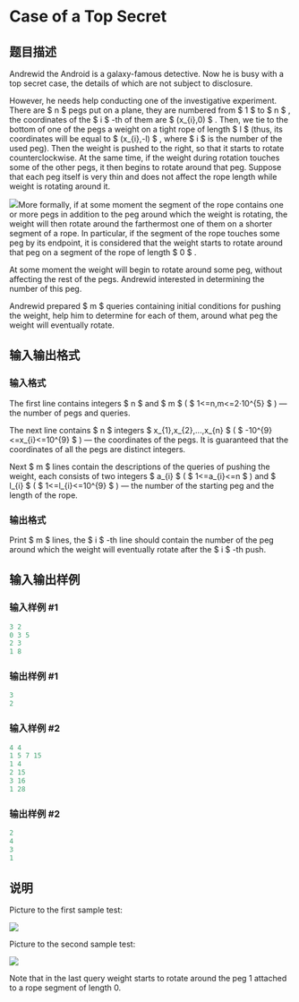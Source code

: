# Case of a Top Secret

## 题目描述

Andrewid the Android is a galaxy-famous detective. Now he is busy with a top secret case, the details of which are not subject to disclosure.

However, he needs help conducting one of the investigative experiment. There are $ n $ pegs put on a plane, they are numbered from $ 1 $ to $ n $ , the coordinates of the $ i $ -th of them are $ (x_{i},0) $ . Then, we tie to the bottom of one of the pegs a weight on a tight rope of length $ l $ (thus, its coordinates will be equal to $ (x_{i},-l) $ , where $ i $ is the number of the used peg). Then the weight is pushed to the right, so that it starts to rotate counterclockwise. At the same time, if the weight during rotation touches some of the other pegs, it then begins to rotate around that peg. Suppose that each peg itself is very thin and does not affect the rope length while weight is rotating around it.

![](https://cdn.luogu.com.cn/upload/vjudge_pic/CF555D/50cbc8df4ef0d8a7dfa4d90dd754748b19292d39.png)More formally, if at some moment the segment of the rope contains one or more pegs in addition to the peg around which the weight is rotating, the weight will then rotate around the farthermost one of them on a shorter segment of a rope. In particular, if the segment of the rope touches some peg by its endpoint, it is considered that the weight starts to rotate around that peg on a segment of the rope of length $ 0 $ .

At some moment the weight will begin to rotate around some peg, without affecting the rest of the pegs. Andrewid interested in determining the number of this peg.

Andrewid prepared $ m $ queries containing initial conditions for pushing the weight, help him to determine for each of them, around what peg the weight will eventually rotate.

## 输入输出格式

### 输入格式

The first line contains integers $ n $ and $ m $ ( $ 1<=n,m<=2·10^{5} $ ) — the number of pegs and queries.

The next line contains $ n $ integers $ x_{1},x_{2},...,x_{n} $ ( $ -10^{9}<=x_{i}<=10^{9} $ ) — the coordinates of the pegs. It is guaranteed that the coordinates of all the pegs are distinct integers.

Next $ m $ lines contain the descriptions of the queries of pushing the weight, each consists of two integers $ a_{i} $ ( $ 1<=a_{i}<=n $ ) and $ l_{i} $ ( $ 1<=l_{i}<=10^{9} $ ) — the number of the starting peg and the length of the rope.

### 输出格式

Print $ m $ lines, the $ i $ -th line should contain the number of the peg around which the weight will eventually rotate after the $ i $ -th push.

## 输入输出样例

### 输入样例 #1

```cpp
3 2
0 3 5
2 3
1 8

```
### 输出样例 #1

```cpp
3
2

```
### 输入样例 #2

```cpp
4 4
1 5 7 15
1 4
2 15
3 16
1 28

```
### 输出样例 #2

```cpp
2
4
3
1

```
## 说明

Picture to the first sample test:

![](https://cdn.luogu.com.cn/upload/vjudge_pic/CF555D/76d6d270b038aea45c4fa95d1689f4ace10c0785.png)

Picture to the second sample test:

![](https://cdn.luogu.com.cn/upload/vjudge_pic/CF555D/cb61b3785a110832a080aa98bd2a703e52e7cac4.png)

Note that in the last query weight starts to rotate around the peg 1 attached to a rope segment of length 0.

